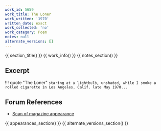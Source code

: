 ```yaml
---
work_id: 5659
work_title: The Loner
work_written: '1970'
written_date: exact
work_collected: 'no'
work_category: Poem
notes: null
alternate_versions: []
---
```


{{ section_title() }}
{{ work_info() }}
{{ notes_section() }}
## Excerpt
!!! quote "The Loner"
    ```
    staring at a lightbulb, unshaded,
    while I smoke a rolled cigarette
    in Los Angeles, Calif.
    late May 1970...
    ```

## Forum References
- [Scan of magazine appearance](https://bukowskiforum.com/threads/the-loner-nola-express-october-30-november-12-1970.12530/)

{{ appearances_section() }}
{{ alternate_versions_section() }}